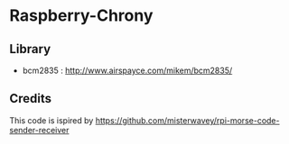 Raspberry-Chrony
================


Library
-------

* bcm2835 : http://www.airspayce.com/mikem/bcm2835/

Credits
-------
This code is ispired by https://github.com/misterwavey/rpi-morse-code-sender-receiver
